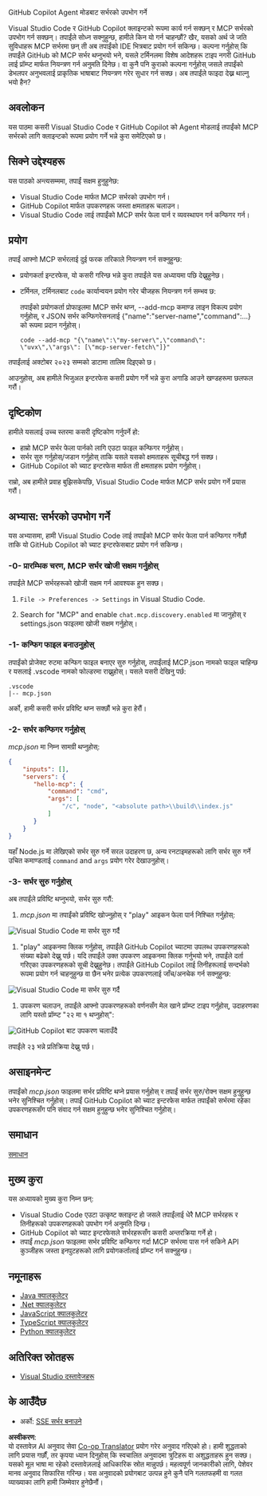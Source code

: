 <!--
CO_OP_TRANSLATOR_METADATA:
{
  "original_hash": "c37fabfbc0dcbc9a4afb6d17e7d3be9f",
  "translation_date": "2025-05-17T11:05:04+00:00",
  "source_file": "03-GettingStarted/04-vscode/README.md",
  "language_code": "ne"
}
-->
GitHub Copilot Agent मोडबाट सर्भरको उपभोग गर्ने

Visual Studio Code र GitHub Copilot क्लाइन्टको रूपमा कार्य गर्न सक्छन् र MCP सर्भरको उपभोग गर्न सक्छन्। तपाईंले सोध्न सक्नुहुन्छ, हामीले किन यो गर्न चाहन्छौं? खैर, यसको अर्थ जे जति सुविधाहरू MCP सर्भरमा छन् ती अब तपाईंको IDE भित्रबाट प्रयोग गर्न सकिन्छ। कल्पना गर्नुहोस् कि तपाईंले GitHub को MCP सर्भर थप्नुभयो भने, यसले टर्मिनलमा विशेष आदेशहरू टाइप नगरी GitHub लाई प्रॉम्प्ट मार्फत नियन्त्रण गर्न अनुमति दिनेछ। वा कुनै पनि कुराको कल्पना गर्नुहोस् जसले तपाईंको डेभलपर अनुभवलाई प्राकृतिक भाषाबाट नियन्त्रण गरेर सुधार गर्न सक्छ। अब तपाईंले फाइदा देख्न थाल्नु भयो हैन?

## अवलोकन

यस पाठमा कसरी Visual Studio Code र GitHub Copilot को Agent मोडलाई तपाईंको MCP सर्भरको लागि क्लाइन्टको रूपमा प्रयोग गर्ने भन्ने कुरा समेटिएको छ।

## सिक्ने उद्देश्यहरू

यस पाठको अन्त्यसम्ममा, तपाईं सक्षम हुनुहुनेछ:

- Visual Studio Code मार्फत MCP सर्भरको उपभोग गर्न।
- GitHub Copilot मार्फत उपकरणहरू जस्ता क्षमताहरू चलाउन।
- Visual Studio Code लाई तपाईंको MCP सर्भर फेला पार्न र व्यवस्थापन गर्न कन्फिगर गर्न।

## प्रयोग

तपाईं आफ्नो MCP सर्भरलाई दुई फरक तरिकाले नियन्त्रण गर्न सक्नुहुन्छ:

- प्रयोगकर्ता इन्टरफेस, यो कसरी गरिन्छ भन्ने कुरा तपाईंले यस अध्यायमा पछि देख्नुहुनेछ।
- टर्मिनल, टर्मिनलबाट `code` कार्यान्वयन प्रयोग गरेर चीजहरू नियन्त्रण गर्न सम्भव छ:

  तपाईंको प्रयोगकर्ता प्रोफाइलमा MCP सर्भर थप्न, --add-mcp कमाण्ड लाइन विकल्प प्रयोग गर्नुहोस्, र JSON सर्भर कन्फिगरेसनलाई {\"name\":\"server-name\",\"command\":...} को रूपमा प्रदान गर्नुहोस्।

  ```
  code --add-mcp "{\"name\":\"my-server\",\"command\": \"uvx\",\"args\": [\"mcp-server-fetch\"]}"
  ```
तपाईंलाई अक्टोबर २०२३ सम्मको डाटामा तालिम दिइएको छ।

आउनुहोस्, अब हामीले भिजुअल इन्टरफेस कसरी प्रयोग गर्ने भन्ने कुरा अगाडि आउने खण्डहरूमा छलफल गरौं।

## दृष्टिकोण

हामीले यसलाई उच्च स्तरमा कसरी दृष्टिकोण गर्नुपर्ने हो:

- हाम्रो MCP सर्भर फेला पार्नको लागि एउटा फाइल कन्फिगर गर्नुहोस्।
- सर्भर सुरु गर्नुहोस्/जडान गर्नुहोस् ताकि यसले यसको क्षमताहरू सूचीबद्ध गर्न सक्छ।
- GitHub Copilot को च्याट इन्टरफेस मार्फत ती क्षमताहरू प्रयोग गर्नुहोस्।

राम्रो, अब हामीले प्रवाह बुझिसकेपछि, Visual Studio Code मार्फत MCP सर्भर प्रयोग गर्ने प्रयास गरौं।

## अभ्यास: सर्भरको उपभोग गर्ने

यस अभ्यासमा, हामी Visual Studio Code लाई तपाईंको MCP सर्भर फेला पार्न कन्फिगर गर्नेछौं ताकि यो GitHub Copilot को च्याट इन्टरफेसबाट प्रयोग गर्न सकिन्छ।

### -0- प्रारम्भिक चरण, MCP सर्भर खोजी सक्षम गर्नुहोस्

तपाईंले MCP सर्भरहरूको खोजी सक्षम गर्न आवश्यक हुन सक्छ।

1. `File -> Preferences -> Settings` in Visual Studio Code.

1. Search for "MCP" and enable `chat.mcp.discovery.enabled` मा जानुहोस् र settings.json फाइलमा खोजी सक्षम गर्नुहोस्।

### -1- कन्फिग फाइल बनाउनुहोस्

तपाईंको प्रोजेक्ट रुटमा कन्फिग फाइल बनाएर सुरु गर्नुहोस्, तपाईंलाई MCP.json नामको फाइल चाहिन्छ र यसलाई .vscode नामको फोल्डरमा राख्नुहोस्। यसले यसरी देखिनु पर्छ:

```text
.vscode
|-- mcp.json
```

अर्को, हामी कसरी सर्भर प्रविष्टि थप्न सक्छौं भन्ने कुरा हेरौं।

### -2- सर्भर कन्फिगर गर्नुहोस्

*mcp.json* मा निम्न सामग्री थप्नुहोस्:

```json
{
    "inputs": [],
    "servers": {
       "hello-mcp": {
           "command": "cmd",
           "args": [
               "/c", "node", "<absolute path>\\build\\index.js"
           ]
       }
    }
}
```

यहाँ Node.js मा लेखिएको सर्भर सुरु गर्ने सरल उदाहरण छ, अन्य रनटाइमहरूको लागि सर्भर सुरु गर्ने उचित कमाण्डलाई `command` and `args` प्रयोग गरेर देखाउनुहोस्।

### -3- सर्भर सुरु गर्नुहोस्

अब तपाईंले प्रविष्टि थप्नुभयो, सर्भर सुरु गरौं:

1. *mcp.json* मा तपाईंको प्रविष्टि खोज्नुहोस् र "play" आइकन फेला पार्न निश्चित गर्नुहोस्:

  ![Visual Studio Code मा सर्भर सुरु गर्दै](../../../../translated_images/vscode-start-server.c7f1132263a8ce789fa7f436eb3df7e36199ebf863f1a8205bfc4483c9e40924.ne.png)  

1. "play" आइकनमा क्लिक गर्नुहोस्, तपाईंले GitHub Copilot च्याटमा उपलब्ध उपकरणहरूको संख्या बढेको देख्नु पर्छ। यदि तपाईंले उक्त उपकरण आइकनमा क्लिक गर्नुभयो भने, तपाईंले दर्ता गरिएका उपकरणहरूको सूची देख्नुहुनेछ। तपाईंले GitHub Copilot लाई तिनीहरूलाई सन्दर्भको रूपमा प्रयोग गर्न चाहनुहुन्छ वा छैन भनेर प्रत्येक उपकरणलाई जाँच/अनचेक गर्न सक्नुहुन्छ: 

  ![Visual Studio Code मा सर्भर सुरु गर्दै](../../../../translated_images/vscode-tool.ce37be05a56b9af258f882c161dbf35e23ac885b08ee5f5ee643097653b135b8.ne.png)

1. उपकरण चलाउन, तपाईंले आफ्नो उपकरणहरूको वर्णनसँग मेल खाने प्रॉम्प्ट टाइप गर्नुहोस्, उदाहरणका लागि यस्तो प्रॉम्प्ट "२२ मा १ थप्नुहोस्":

  ![GitHub Copilot बाट उपकरण चलाउँदै](../../../../translated_images/vscode-agent.7f56a5ce3cef334adfe737514a7e8ac9384fa4161dd4df14bd3ddc9cd1a154f4.ne.png)

  तपाईंले २३ भन्ने प्रतिक्रिया देख्नु पर्छ।

## असाइनमेन्ट

तपाईंको *mcp.json* फाइलमा सर्भर प्रविष्टि थप्ने प्रयास गर्नुहोस् र तपाईं सर्भर सुरु/रोक्न सक्षम हुनुहुन्छ भनेर सुनिश्चित गर्नुहोस्। तपाईं GitHub Copilot को च्याट इन्टरफेस मार्फत तपाईंको सर्भरमा रहेका उपकरणहरूसँग पनि संवाद गर्न सक्षम हुनुहुन्छ भनेर सुनिश्चित गर्नुहोस्।

## समाधान

[समाधान](./solution/README.md)

## मुख्य कुरा

यस अध्यायको मुख्य कुरा निम्न छन्:

- Visual Studio Code एउटा उत्कृष्ट क्लाइन्ट हो जसले तपाईंलाई धेरै MCP सर्भरहरू र तिनीहरूको उपकरणहरूको उपभोग गर्न अनुमति दिन्छ।
- GitHub Copilot को च्याट इन्टरफेसले सर्भरहरूसँग कसरी अन्तरक्रिया गर्ने हो।
- तपाईं *mcp.json* फाइलमा सर्भर प्रविष्टि कन्फिगर गर्दा MCP सर्भरमा पास गर्न सकिने API कुञ्जीहरू जस्ता इनपुटहरूको लागि प्रयोगकर्तालाई प्रॉम्प्ट गर्न सक्नुहुन्छ।

## नमूनाहरू

- [Java क्यालकुलेटर](../samples/java/calculator/README.md)
- [.Net क्यालकुलेटर](../../../../03-GettingStarted/samples/csharp)
- [JavaScript क्यालकुलेटर](../samples/javascript/README.md)
- [TypeScript क्यालकुलेटर](../samples/typescript/README.md)
- [Python क्यालकुलेटर](../../../../03-GettingStarted/samples/python)

## अतिरिक्त स्रोतहरू

- [Visual Studio दस्तावेजहरू](https://code.visualstudio.com/docs/copilot/chat/mcp-servers)

## के आउँदैछ

- अर्को: [SSE सर्भर बनाउने](/03-GettingStarted/05-sse-server/README.md)

**अस्वीकरण**:  
यो दस्तावेज़ AI अनुवाद सेवा [Co-op Translator](https://github.com/Azure/co-op-translator) प्रयोग गरेर अनुवाद गरिएको हो। हामी शुद्धताको लागि प्रयास गर्छौं, तर कृपया ध्यान दिनुहोस् कि स्वचालित अनुवादमा त्रुटिहरू वा अशुद्धताहरू हुन सक्छ। यसको मूल भाषा मा रहेको दस्तावेज़लाई आधिकारिक स्रोत मान्नुपर्छ। महत्वपूर्ण जानकारीको लागि, पेशेवर मानव अनुवाद सिफारिस गरिन्छ। यस अनुवादको प्रयोगबाट उत्पन्न हुने कुनै पनि गलतफहमी वा गलत व्याख्याका लागि हामी जिम्मेवार हुनेछैनौं।